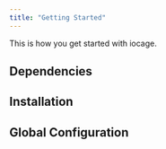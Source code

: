 ```yaml
---
title: "Getting Started"
---
```


This is how you get started with iocage.

## Dependencies
## Installation
## Global Configuration